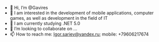 - 👋 Hi, I’m @Gavires
- 👀 I am interested in the development of mobile applications, computer games, as well as development in the field of IT
- 🌱 I am currently studying .NET 5.0
- 💞️ I’m looking to collaborate on ...
- 📫 How to reach me: Igor.sariev@yandex.ru; mobile: +79606217674

<!---
Gavires/Gavires is a ✨ special ✨ repository because its `README.md` (this file) appears on your GitHub profile.
You can click the Preview link to take a look at your changes.
--->
